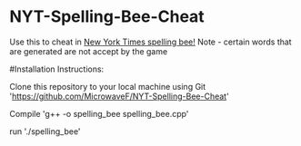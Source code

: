 # NYT-Spelling-Bee-Cheat
Use this to cheat in [New York Times spelling bee!](https://www.nytimes.com/puzzles/spelling-bee)
Note - certain words that are generated are not accept by the game

#Installation Instructions:

Clone this repository to your local machine using Git
'https://github.com/MicrowaveF/NYT-Spelling-Bee-Cheat'

Compile
'g++ -o spelling_bee spelling_bee.cpp'

run
'./spelling_bee'
